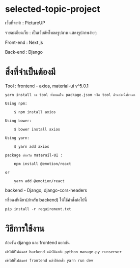 # selected-topic-project
เว็บที่จะทำ : PictureUP

รายละเอียดเว็บ : เป็นเว็บอัพโหลดรูปภาพ แสดงรูปภาพง่ายๆ

Front-end : Next js

Back-end : Django

# สิ่งที่จำเป็นต้องมี 

Tool :  frontend - axios, material-ui v^5.0.1
	
	yarn install ลง tool ทั้งหมดใน package.json หรือ tool ด้านล่างนี้ทั้งหมด

	Using npm:

		$ npm install axios

	Using bower:

		$ bower install axios

	Using yarn:

		$ yarn add axios
		
	package สำหรับ materail-UI :
		
		npm install @emotion/react
		
	or

	 	yarn add @emotion/react



backend - Django, django-cors-headers

หรือลงทีเดียว(สำหรับ backend) ให้ใช้คำสั่งต่อไปนี้

	
	pip install -r requirement.txt

# วิธีการใช้งาน 
ต้องรัน django และ frontend แยกกัน

	เข้าไปที่โฟล์เดอร์ backend แล้วใช้คำสั่ง python manage.py runserver

	เข้าไปที่โฟล์เดอร์ frontend แล้วใช้คำสั่ง yarn run dev
